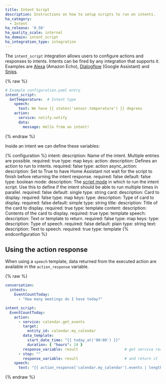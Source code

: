 ```yaml
---
title: Intent Script
description: Instructions on how to setup scripts to run on intents.
ha_category:
  - Intent
ha_release: '0.50'
ha_quality_scale: internal
ha_domain: intent_script
ha_integration_type: integration
---
```


The `intent_script` integration allows users to configure actions and responses to intents. Intents can be fired by any integration that supports it. Examples are [Alexa](/integrations/alexa/) (Amazon Echo), [Dialogflow](/integrations/dialogflow/) (Google Assistant) and [Snips](/integrations/snips/).

{% raw %}

```yaml
# Example configuration.yaml entry
intent_script:
  GetTemperature:  # Intent type
    speech:
      text: We have {{ states('sensor.temperature') }} degrees
    action:
      service: notify.notify
      data:
        message: Hello from an intent!
```

{% endraw %}

Inside an intent we can define these variables:

{% configuration %}
intent:
  description: Name of the intent. Multiple entries are possible.
  required: true
  type: map
  keys:
    action:
      description: Defines an action to run to intents.
      required: false
      type: action
    async_action:
      description: Set to True to have Home Assistant not wait for the script to finish before returning the intent response.
      required: false
      default: false
      type: boolean
    mode:
      description: The [script mode](https://www.home-assistant.io/integrations/script/#script-modes) in which to run the intent script. Use this to define if the intent should be able to run multiple times in parallel.
      required: false
      default: single
      type: string
    card:
      description: Card to display.
      required: false
      type: map
      keys:
        type:
          description: Type of card to display.
          required: false
          default: simple
          type: string
        title:
          description: Title of the card to display.
          required: true
          type: template
        content:
          description: Contents of the card to display.
          required: true
          type: template
    speech:
      description: Text or template to return.
      required: false
      type: map
      keys:
        type:
          description: Type of speech.
          required: false
          default: plain
          type: string
        text:
          description: Text to speech.
          required: true
          type: template
{% endconfiguration %}

## Using the action response

When using a `speech` template, data returned from the executed action are
available in the `action_response` variable.

{% raw %}

```yaml
conversation:
  intents:
    EventCountToday:
      - "How many meetings do I have today?"

intent_script:
  EventCountToday:
    action:
      - service: calendar.get_events
        target:
          entity_id: calendar.my_calendar
        data_template:
          start_date_time: "{{ today_at('00:00') }}"
          duration: { "hours": 24 }
        response_variable: result                     # get service response
      - stop: ""
        response_variable: result                     # and return it
    speech:
      text: "{{ action_response['calendar.my_calendar'].events | length }}"   # use the action's response
```

{% endraw %}
